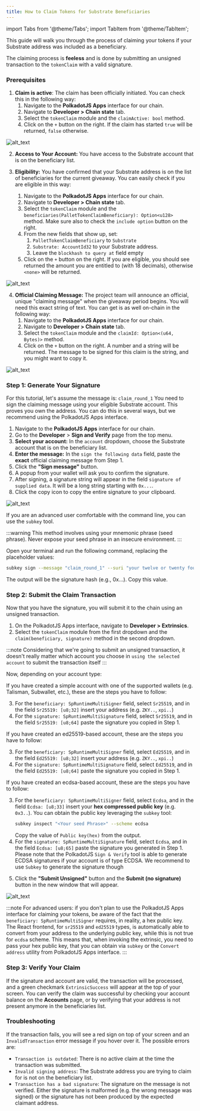 ```yaml
---
title: How to Claim Tokens for Substrate Beneficiaries
---
```


import Tabs from '@theme/Tabs';
import TabItem from '@theme/TabItem';

This guide will walk you through the process of claiming your tokens if your Substrate address was included as a beneficiary.

The claiming process is **feeless** and is done by submitting an unsigned transaction to the `tokenClaim` with a valid signature.

### Prerequisites

1.  **Claim is active**: The claim has been officially initiated. You can check this in the following way:
    1.  Navigate to the **PolkadotJS Apps** interface for our chain.
    2.  Navigate to **Developer > Chain state** tab.
    3.  Select the `tokenClaim` module and the `claimActive: bool` method.
    4.  Click on the `+` button on the right. If the claim has started `true` will be returned, `false` otherwise.
   
![alt_text](./img/check-claim-active.png)

2.  **Access to Your Account:** You have access to the Substrate account that is on the beneficiary list.
   
3.  **Eligibility:** You have confirmed that your Substrate address is on the list of beneficiaries for the current giveaway. You can easily check if you are eligible in this way:
    1.  Navigate to the **PolkadotJS Apps** interface for our chain.
    2.  Navigate to **Developer > Chain state** tab.
    3.  Select the `tokenClaim` module and the `beneficiaries(PalletTokenClaimBeneficiary): Option<u128>` method. Make sure also to check the `include option` button on the right.
    4.  From the new fields that show up, set:
        1.  `PalletTokenClaimBeneficiary` to `Substrate`
        2.  `Substrate: AccountId32` to your Substrate address.
        3.  Leave the `blockhash to query at` field empty
    5.  Click on the `+` button on the right. If you are eligible, you should see returned the amount you are entitled to (with 18 decimals), otherwise `<none>` will be returned.

![alt_text](./img/check-eligibility-substrate.png)

4.  **Official Claiming Message:** The project team will announce an official, unique "claiming message" when the giveaway period begins. You will need this exact string of text. 
    You can get is as well on-chain in the following way:
    1.  Navigate to the **PolkadotJS Apps** interface for our chain.
    2.  Navigate to **Developer > Chain state** tab.
    3.  Select the `tokenClaim` module and the `claimId: Option<(u64, Bytes)>` method.
    4.  Click on the `+` button on the right. A number and a string will be returned. The message to be signed for this claim is the string, and you might want to copy it.

![alt_text](./img/get-claim-message.png)

### Step 1: Generate Your Signature

For this tutorial, let's assume the message is:
`claim_round_1`
You need to sign the claiming message using your eligible Substrate account. This proves you own the address. You can do this in several ways, but we recommend using the PolkadotJS Apps interface.

<Tabs>
<TabItem value="polkadotjs" label="Recommended: PolkadotJS Apps UI" default>

1.  Navigate to the **PolkadotJS Apps** interface for our chain.
2.  Go to the **Developer** > **Sign and Verify** page from the top menu.
3.  **Select your account:** In the `account` dropdown, choose the Substrate account that is on the beneficiary list.
4.  **Enter the message:** In the `sign the following data` field, paste the **exact** official claiming message from Step 1.
5.  Click the **"Sign message"** button.
6.  A popup from your wallet will ask you to confirm the signature.
7.  After signing, a signature string will appear in the field `signature of supplied data`. It will be a long string starting with `0x...`.
8.  Click the copy icon to copy the entire signature to your clipboard.

![alt_text](./img/polkadotjs-sign-and-verify.png)  

</TabItem>
<TabItem value="subkey" label="Advanced: Subkey CLI">

If you are an advanced user comfortable with the command line, you can use the `subkey` tool.

:::warning
This method involves using your mnemonic phrase (seed phrase). Never expose your seed phrase in an insecure environment.
:::

Open your terminal and run the following command, replacing the placeholder values:

```bash
subkey sign --message "claim_round_1" --suri "your twelve or twenty four word seed phrase" --scheme "sr25519/ed25519/ecdsa"
```
The output will be the signature hash (e.g., 0x...). Copy this value.
</TabItem>
</Tabs>


### Step 2: Submit the Claim Transaction
Now that you have the signature, you will submit it to the chain using an unsigned transaction.

1.  On the PolkadotJS Apps interface, navigate to **Developer > Extrinsics**.
2.  Select the `tokenClaim` module from the first dropdown and the `claim(beneficiary, signature)` method in the second dropdown.

:::note
Considering that we're going to submit an unsigned transaction, it doesn't really matter which account you choose in `using the selected account`
to submit the transaction itself
:::

Now, depending on your account type:

<Tabs>
<TabItem value="sr25519" label="Typical Flow (sr25519 scheme)" default>
If you have created a simple account with one of the supported wallets (e.g. Talisman, Subwallet, etc.), these are the steps you have to follow:

3.  For the `beneficiary: SpRuntimeMultiSigner` field, select `Sr25519`, and in the field `Sr25519: [u8;32]` insert your address (e.g. `ZKY..`, `xpi..`)
4.  For the `signature: SpRuntimeMultiSignature` field, select `Sr25519`, and in the field `Sr25519: [u8;64]` paste the signature you copied in Step 1.
</TabItem>

<TabItem value="ed25519" label="Advanced (ed25519 scheme)" default>
If you have created an ed25519-based account, these are the steps you have to follow:

3.  For the `beneficiary: SpRuntimeMultiSigner` field, select `Ed25519`, and in the field `Ed25519: [u8;32]` insert your address (e.g. `ZKY..`, `xpi..`)
4.  For the `signature: SpRuntimeMultiSignature` field, select `Ed25519`, and in the field `Ed25519: [u8;64]` paste the signature you copied in Step 1.
</TabItem>   

<TabItem value="ecdsa" label="Advanced (ecdsa scheme)" default>
If you have created an ecdsa-based account, these are the steps you have to follow:

3.  For the `beneficiary: SpRuntimeMultiSigner` field, select `Ecdsa`, and in the field `Ecdsa: [u8;33]` insert your **hex compressed public key** (e.g. `0x3..`).
    You can obtain the public key leveraging the `subkey` tool:
    ```bash
    subkey inspect "<Your seed Phrase>" --scheme ecdsa
    ```
    Copy the value of `Public key(hex)` from the output.
4.  For the `signature: SpRuntimeMultiSignature` field, select `Ecdsa`, and in the field `Ecdsa: [u8;65]` paste the signature you generated in Step 1.
    Please note that the PolkadotJS `Sign & Verify` tool is able to generate ECDSA signatures if your account is of type ECDSA. We recommend to use
    `Subkey` to generate the signature though
   
</TabItem>
</Tabs>


5.  Click the **"Submit Unsigned"** button and the **Submit (no signature)** button in the new window that will appear.

![alt_text](./img/claim-extrinsic-substrate.png)

:::note
For advanced users: if you don't plan to use the PolkadotJS Apps interface for claiming your tokens, be aware of the fact that the `beneficiary: SpRuntimeMultiSigner`
requires, in reality, a hex public key. The React frontend, for `sr25519` and `ed25519` types, is automatically able to convert from your address to the underlying public key,
while this is not true for `ecdsa` scheme.
This means that, when invoking the extrinsic, you need to pass your hex public key, that you can obtain via `subkey` or the `Convert address` utility from PolkadotJS Apps interface.
:::

### Step 3: Verify Your Claim
If the signature and account are valid, the transaction will be processed, and a green checkmark `ExtrinsicSuccess` will appear at the top of your screen.
You can verify the claim was successful by checking your account balance on the **Accounts** page, or by verifying that your address is not present anymore in the beneficiaries list.

### Troubleshooting
If the transaction fails, you will see a red sign on top of your screen and an `InvalidTransaction` error message if you hover over it. The possible errors are:

- `Transaction is outdated`: There is no active claim at the time the transaction was submitted.
- `Invalid signing address`: The Substrate address you are trying to claim for is not on the beneficiary list.
- `Transaction has a bad signature`: The signature on the message is not verified. Either the signature is malformed
  (e.g. the wrong message was signed) or the signature has not been produced by the expected claimant address. 
